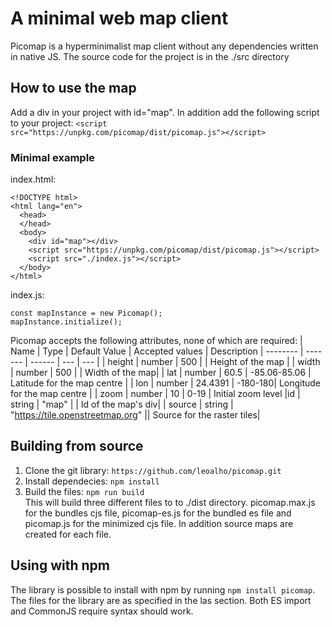 # A minimal web map client
Picomap is a hyperminimalist map client without any dependencies written in native JS.
The source code for the project is in the ./src directory

## How to use the map
Add a div in your project with id="map". In addition add the following script to your project: `<script src="https://unpkg.com/picomap/dist/picomap.js"></script>`

### Minimal example
index.html:
```
<!DOCTYPE html>
<html lang="en">
  <head>
  </head>
  <body>
    <div id="map"></div>
    <script src="https://unpkg.com/picomap/dist/picomap.js"></script>
    <script src="./index.js"></script>
  </body>
</html>
```
index.js:
```
const mapInstance = new Picomap();
mapInstance.initialize();
```

Picomap accepts the following attributes, none of which are required:
| Name   | Type | Default Value | Accepted values | Description
| -------- | ------- | ------ | --- | --- |
| height  | number   | 500 | | Height of the map |
| width | number    | 500 | | Width of the map|
| lat    | number   | 60.5 | -85.06-85.06 | Latitude for the map centre |
| lon | number | 24.4391 | -180-180| Longitude for the map centre |
| zoom | number | 10 | 0-19 | Initial zoom level
|id  | string | "map" | | Id of the map's div|
| source | string | "https://tile.openstreetmap.org" || Source for the raster tiles|

## Building from source
1. Clone the git library: `https://github.com/leoalho/picomap.git`
2. Install dependecies: `npm install`
3. Build the files: `npm run build`\
This will build three different files to to ./dist directory. picomap.max.js for the bundles cjs file, picomap-es.js for the bundled es file and picomap.js for the minimized cjs file. In addition source maps are created for each file.

## Using with npm
The library is possible to install with npm by running `npm install picomap`. The files for the library are as specified in the las section. Both ES import and CommonJS require syntax should work.